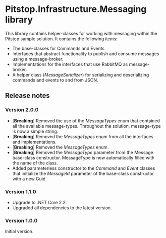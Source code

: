 # Pitstop.Infrastructure.Messaging library
This library contains helper-classes for working with messaging within the Pitstop sample solution. It contains the following items:

- The base-classes for Commands and Events.
- Interfaces that abstract functionality to publish and consume messages using a message-broker. 
- Implementations for the interfaces that use RabbitMQ as message-broker.
- A helper class (_MessageSerializer_) for serializing and deserializing commands and events to and from JSON.

## Release notes
### Version 2.0.0
- [**Breaking**] Removed the use of the _MessageTypes_ enum that contained all the available message-types. Throughout the solution, message-type is now a simple string.
- [**Breaking**] Removed the _MessageTypes_ enum from all the interfaces and implementations.
- [**Breaking**] Removed the _MessageTypes_ enum.
- [**Breaking**] Removed the _MessageType_ parameter from the Message base-class constructor. MessageType is now automatically filled with the name of the class.
- Added parameterless constructor to the _Command_ and _Event_ classes that initialize the _MessageId_ parameter of the base-class constructor with a new Guid.

### Version 1.1.0
- Upgrade to .NET Core 2.2.
- Upgraded all dependencies to the latest version.

### Version 1.0.0
Initial version. 